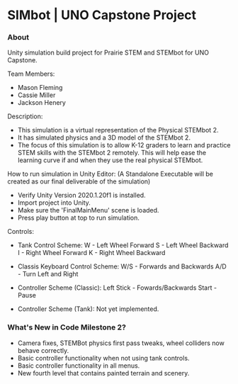 # SIMbot | UNO Capstone Project
### About
Unity simulation build project for Prairie STEM and STEMbot for UNO Capstone.

Team Members:
- Mason Fleming
- Cassie Miller
- Jackson Henery

Description:
 - This simulation is a virtual representation of the Physical STEMbot 2. 
 - It has simulated physics and a 3D model of the STEMbot 2. 
 - The focus of this simulation is to allow K-12 graders to learn and practice STEM skills with the STEMbot 2 remotely.
This will help ease the learning curve if and when they use the real physical STEMbot.

How to run simulation in Unity Editor: (A Standalone Executable will be created as our final deliverable of the simulation)
  - Verify Unity Version 2020.1.20f1 is installed.
  - Import project into Unity.
  - Make sure the 'FinalMainMenu' scene is loaded.
  - Press play button at top to run simulation.

Controls: 
  - Tank Control Scheme:
    W - Left Wheel Forward
    S - Left Wheel Backward
    I - Right Wheel Forward
    K - Right Wheel Backward
    
  - Classis Keyboard Control Scheme:
    W/S - Forwards and Backwards
    A/D - Turn Left and Right
    
  - Controller Scheme (Classic):
    Left Stick - Fowards/Backwards
    Start - Pause
  - Controller Scheme (Tank):
    Not yet implemented.
    
### What's New in Code Milestone 2?
- Camera fixes, STEMBot physics first pass tweaks, wheel colliders now behave correctly.
- Basic controller functionality when not using tank controls.
- Basic controller functionality in all menus.
- New fourth level that contains painted terrain and scenery.
